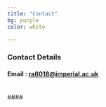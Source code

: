 ```yaml
---
title: "Contact"
bg: purple
color: white

---
```

### **Contact Details**
#### Email : ra6018@imperial.ac.uk
<br>
#### <span class="more-icons">
<a href="https://scholar.google.com/citations?user=2XOwlrkAAAAJ&hl=en"><i class="fa fa-google fa-2x"></i></a>
<a href="https://twitter.com/ranyaaloufi"><i class="fa fa-twitter fa-2x"></i></a>
<a href="https://uk.linkedin.com/in/ranya-aloufi-150393150"><i class="fa fa-linkedin fa-2x"></i></a>
<a href="https://github.com/RanyaJumah"><i class="fa fa-github fa-2x"></i></a>
</span>


